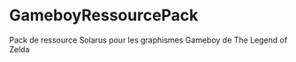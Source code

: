 # GameboyRessourcePack
Pack de ressource Solarus pour les graphismes Gameboy de The Legend of Zelda
